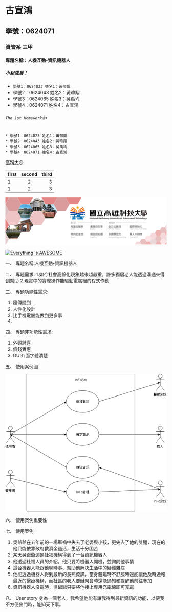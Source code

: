 # 古宣鴻

## 學號：0624071

### 資管系 三甲

#### 專題名稱：人機互動-資訊機器人

##### 小組成員：
* `學號1：0624023 姓名1：黃郁凱`
* 學號2：0624043 姓名2：黃暐翔
* 學號3：0624065 姓名3：吳禹均
* 學號4：0624071 姓名4：古宣鴻

###### `The 1st Homework`:+1:

```
* 學號1：0624023 姓名1：黃郁凱
* 學號2：0624043 姓名2：黃暐翔
* 學號3：0624065 姓名3：吳禹均
* 學號4：0624071 姓名4：古宣鴻
```
[高科大](https://www.nkust.edu.tw/):smirk:

|first|second|third|
|:----|:----:|----:|
|1|2|3|
|1|2|3|

![NKFUST](nkust.jpg "第一科大")

[![Everything Is AWESOME](https://img.youtube.com/vi/StTqXEQ2l-Y/0.jpg)](https://www.youtube.com/watch?v=StTqXEQ2l-Y "Everything Is AWESOME")

一、	專題名稱:人機互動-資訊機器人

二、	專題需求:
1.如今社會高齡化現象越來越嚴重，許多獨居老人能透過溝通來得到幫助
2.現實中的實際操作能驅動電腦裡的程式作動

三、	專題功能性需求:
1.	隨傳隨到
2.	人性化設計
3.	比手機電腦能做到更多事
4.	
四、	專題非功能性需求:
1.	外觀討喜
2.	價錢實惠
3.	GUI介面字體清楚

五、	使用案例圖

![使用案例圖](使用案例圖.png "使用案例圖")

六、	使用案例重要性

七、	使用案例
1.	吳爺爺在五年前的一場車禍中失去了老婆與小孩，更失去了他的雙腿，現在的他只能依靠政府救濟金過活，生活十分困苦
2.	某天吳爺爺透過社福機構得到了一台資訊機器人
3.	他透過社福人員的介紹，他只要將機器人開機，並詢問他事情
4.	這台機器人能跟他聊時事、幫助他解決生活中的疑難雜症
5.	他能透過機器人得到最新的長照資訊，當身體臨時不舒服時還能讓他及時通報最近的醫療機構，而社區的老人要辦聚會時還能通知和提醒他前往參加
6.	資訊機器人沒電時，吳爺爺只要將他接上專用充電線即可充電

八、	User story
身為一個老人，我希望他能有讓我得到最新資訊的功能，以便我不方便出門時，能知天下事。


